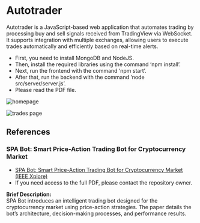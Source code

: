 # Autotrader

Autotrader is a JavaScript-based web application that automates trading by processing buy and sell signals received from TradingView via WebSocket. It supports integration with multiple exchanges, allowing users to execute trades automatically and efficiently based on real-time alerts.

  <ul dir="ltr" align="left">
    <li>First, you need to install MongoDB and NodeJS.</li>
    <li>Then, install the required libraries using the command ‘npm install’.</li>
    <li>Next, run the frontend with the command ‘npm start’.</li>
    <li>After that, run the backend with the command ‘node src/server/server.js’.</li>
    <li>Please read the PDF file.</li> </ul>

  ![homepage](https://i.ibb.co/4pGmQkT/Picture2.png)  
  
  ![trades page](https://i.ibb.co/S5HWxYk/Picture1.png)


## References

### SPA Bot: Smart Price-Action Trading Bot for Cryptocurrency Market

- [SPA Bot: Smart Price-Action Trading Bot for Cryptocurrency Market (IEEE Xplore)](https://ieeexplore.ieee.org/document/9685662)
- If you need access to the full PDF, please contact the repository owner.

**Brief Description:**  
SPA Bot introduces an intelligent trading bot designed for the cryptocurrency market using price-action strategies. The paper details the bot’s architecture, decision-making processes, and performance results.
